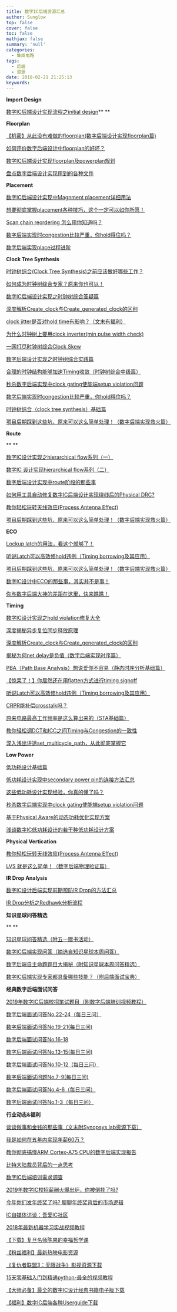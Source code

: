 ```yaml
---
title: 数字IC后端资源汇总
author: Sunglow
top: false
cover: false
toc: false
mathjax: false
summary: 'null'
categories:
  - 集成电路
tags:
  - 后端
  - 资源
date: 2018-02-21 21:25:13
keywords:
---
```



**Import Design**



[数字IC后端设计实现流程之initial design](http://mp.weixin.qq.com/s?__biz=MzU5NzQ1NDI5Nw==&mid=2247484125&idx=1&sn=ea48e9401572d47cb9250f222e7e5caa&chksm=fe527e6bc925f77d8d39dbd585d6fc64973e66971876b1d1622395af6f88089000ecd953b0ad&scene=21#wechat_redirect)**
**



**Floorplan**



[【机密】从此没有难做的floorplan(数字后端设计实现floorplan篇)](http://mp.weixin.qq.com/s?__biz=MzU5NzQ1NDI5Nw==&mid=2247483900&idx=1&sn=f8807031da4d2aefd403ca8be449b38a&chksm=fe527d4ac925f45c4c7fbac3643bd6e98f00391762389f62e53014291e929cc6a1840d26171f&scene=21#wechat_redirect)

[如何评价数字后端设计中floorplan的好坏？](http://mp.weixin.qq.com/s?__biz=MzU5NzQ1NDI5Nw==&mid=2247483660&idx=1&sn=7051a098d93a8ee2345f3dced54df49b&chksm=fe527dbac925f4ac5ab1743e905b764b6ac6a006898cbbebdbfed9e6559c113b9fd62a89c916&scene=21#wechat_redirect)

[数字IC后端设计实现floorplan及powerplan规划](http://mp.weixin.qq.com/s?__biz=MzU5NzQ1NDI5Nw==&mid=2247484139&idx=1&sn=34f65d470592a5862512a506dc0f6711&chksm=fe527e5dc925f74bd46779ad383df71346fa98ddab4166877149928b6c2ad3982f3f34da8196&scene=21#wechat_redirect)

[盘点数字后端设计实现用到的各种文件](http://mp.weixin.qq.com/s?__biz=MzU5NzQ1NDI5Nw==&mid=2247484000&idx=1&sn=9b53fd1e5509325b9e6ee8f7604721cd&chksm=fe527ed6c925f7c054dea13ff89eef5aaa04fe06c24cbba8ae7584ef28aa5e85cb9e532201fa&scene=21#wechat_redirect)



**Placement**



[数字IC后端设计实现中Magnment placement详细用法](http://mp.weixin.qq.com/s?__biz=MzU5NzQ1NDI5Nw==&mid=2247484195&idx=1&sn=0ce6b410ef1623f95f2530cd34bba771&chksm=fe527f95c925f683aa000c8d0590232972e1a3884f81cdaf9b87f2914ec71d3d6085700cefa4&scene=21#wechat_redirect)

[想要彻底掌握placement各种技巧，这个一定可以如你所愿！](http://mp.weixin.qq.com/s?__biz=MzU5NzQ1NDI5Nw==&mid=2247484065&idx=1&sn=ceb15778ae0e34c4c4fc4c3cee693f29&chksm=fe527e17c925f701356ab4989b7fa70e1a8da4e83db15d73c40bf376153cc15fad7684687d5b&scene=21#wechat_redirect)

[Scan chain reordering 怎么用你知道吗？](http://mp.weixin.qq.com/s?__biz=MzU5NzQ1NDI5Nw==&mid=2247483716&idx=1&sn=7f0ae71a798f723bf6afc044bbdfa85b&chksm=fe527df2c925f4e48ac1884e2b89576de0a07237e70c27ef2c7304cb01bbb1df393606bcf4f1&scene=21#wechat_redirect)

[数字后端实现时congestion比较严重，你hold得住吗？](http://mp.weixin.qq.com/s?__biz=MzU5NzQ1NDI5Nw==&mid=2247483673&idx=1&sn=d6fa9084421b61c2c896a0964b2f217d&chksm=fe527dafc925f4b9b90fa4d46da42431994c583016705aebf81d8ae757d48a34d59a84c16bee&scene=21#wechat_redirect)

[数字后端实现place过程进阶](http://mp.weixin.qq.com/s?__biz=MzU5NzQ1NDI5Nw==&mid=2247483669&idx=1&sn=5a1176f3460a42a0872f5137d836645b&chksm=fe527da3c925f4b51c5ef5305b030548791a38090c0fa35834450bf8f6407348e2e75127872c&scene=21#wechat_redirect)



**Clock Tree Synthesis**



[时钟树综合(Clock Tree Synthesis)之前应该做好哪些工作？](http://mp.weixin.qq.com/s?__biz=MzU5NzQ1NDI5Nw==&mid=2247484244&idx=1&sn=45694fcdfc0f4f2f36921facb711f838&chksm=fe527fe2c925f6f48b15bf3a138f43fae2b0ed718c08ed73186c882aeaa620d9ac6adfe1e475&scene=21#wechat_redirect)

[如何成为时钟树综合专家？原来你也可以！](http://mp.weixin.qq.com/s?__biz=MzU5NzQ1NDI5Nw==&mid=2247484238&idx=1&sn=fd545b78fc4c916934d3d12cbdfa0e29&chksm=fe527ff8c925f6ee755e9f2b7908b4e1b470cc42e73a0183f096d44f0e2fa1f33ed79e3d6b08&scene=21#wechat_redirect)

[数字IC后端设计实现之时钟树综合答疑篇](http://mp.weixin.qq.com/s?__biz=MzU5NzQ1NDI5Nw==&mid=2247484133&idx=1&sn=039a45fa7a53d57f7f415bd178dae9e8&chksm=fe527e53c925f74514f334ce727b5372d2c6774909f3b8b1924a3fd36cd5bfc19a64dfd7b210&scene=21#wechat_redirect)

[深度解析Create_clock与Create_generated_clock的区别](http://mp.weixin.qq.com/s?__biz=MzU5NzQ1NDI5Nw==&mid=2247484009&idx=1&sn=f11076e76422a4f8b8f83fa677cc9dba&chksm=fe527edfc925f7c9acc6f0ce8ebf2073f57bed21309395664ccfa86caea1b490019215403f65&scene=21#wechat_redirect)

[clock jitter是否对hold time有影响？（文末有福利）](http://mp.weixin.qq.com/s?__biz=MzU5NzQ1NDI5Nw==&mid=2247483997&idx=1&sn=9c2d209bb6bd080e30c2914c52caea50&chksm=fe527eebc925f7fdf4749f0566eb9304e149f9955060e16f28391469ebfc2d576bf7345bc1b1&scene=21#wechat_redirect)

[为什么时钟树上要用clock inverter(min pulse width check)](http://mp.weixin.qq.com/s?__biz=MzU5NzQ1NDI5Nw==&mid=2247483994&idx=1&sn=90383e2a2930b80bed9c3e622d37943f&chksm=fe527eecc925f7fad974ddbd8ea89b7d00456c462e83c329db6e58e5f6945973053bd6da0c51&scene=21#wechat_redirect)

[一网打尽时钟树综合Clock Skew](http://mp.weixin.qq.com/s?__biz=MzU5NzQ1NDI5Nw==&mid=2247483957&idx=1&sn=279c4f86dd2ace14cb2c036f9cdf9f73&chksm=fe527e83c925f79534b3366d788c6ccbb2445ed4efde89b5d5fda4cfb5574cdc6ce3b4b1db89&scene=21#wechat_redirect)

[数字后端设计实现之时钟树综合实践篇](http://mp.weixin.qq.com/s?__biz=MzU5NzQ1NDI5Nw==&mid=2247483946&idx=1&sn=d6ab96175b6f70351e81dd8669284b03&chksm=fe527e9cc925f78a0c934e6dc44ae89b20ca5a67de43495b8e8866b24af185aec843bb19fd8a&scene=21#wechat_redirect)

[合理的时钟结构能够加速Timing收敛（时钟树综合中级篇）](http://mp.weixin.qq.com/s?__biz=MzU5NzQ1NDI5Nw==&mid=2247483918&idx=1&sn=1cc546e1fb252b1dc99bddfddd0c852c&chksm=fe527eb8c925f7aed70b9080c58c8a6801b249675167f1257739c867de9a3e2bfc9e2a42b93a&scene=21#wechat_redirect)

[秒杀数字后端实现中clock gating使能端setup violation问题](http://mp.weixin.qq.com/s?__biz=MzU5NzQ1NDI5Nw==&mid=2247483817&idx=1&sn=47157bfda8c7884bdcb58d5c491e0495&chksm=fe527d1fc925f409d1df1d5dee0e1f984e5cffb119ff1fc9a847ef2430c3eb511aa7fd4978cd&scene=21#wechat_redirect)

[数字后端实现时congestion比较严重，你hold得住吗？](http://mp.weixin.qq.com/s?__biz=MzU5NzQ1NDI5Nw==&mid=2247483673&idx=1&sn=d6fa9084421b61c2c896a0964b2f217d&chksm=fe527dafc925f4b9b90fa4d46da42431994c583016705aebf81d8ae757d48a34d59a84c16bee&scene=21#wechat_redirect)

[时钟树综合（clock tree synthesis）基础篇](http://mp.weixin.qq.com/s?__biz=MzU5NzQ1NDI5Nw==&mid=2247483655&idx=1&sn=861a53b65122654dc3f4a3be85964afe&chksm=fe527db1c925f4a7f880ce02f0d67b08700cc1951d64dae1e12335ff891aa8cb7d5092a4e72a&scene=21#wechat_redirect)

[项目后期踩到这些坑，原来可以这么简单处理！（数字后端实现救火篇）](http://mp.weixin.qq.com/s?__biz=MzU5NzQ1NDI5Nw==&mid=2247484071&idx=1&sn=24d9d3445d63f794d2e644aadb3c95ee&chksm=fe527e11c925f707a4ff38f5acfb152b15faae925714cb76441d14546d65fb169c07471522b0&scene=21#wechat_redirect)



**Route**

**
**

[数字IC设计实现之hierarchical flow系列（一）](http://mp.weixin.qq.com/s?__biz=MzU5NzQ1NDI5Nw==&mid=2247484320&idx=1&sn=5dd052c945ba314663a0e505ba3f92c6&chksm=fe527f16c925f60075f7f2312dc62441ee1c376e810fd27ee0b46129179018cdd6125c4c4ffc&scene=21#wechat_redirect)

[数字IC 设计实现hierarchical flow系列（二）](http://mp.weixin.qq.com/s?__biz=MzU5NzQ1NDI5Nw==&mid=2247484342&idx=1&sn=f882e51bd3c95c3e206140302d55673f&chksm=fe527f00c925f6160ea46902864580ed8abc844602343017be1d54cd37d16b5d01e06abfd5db&scene=21#wechat_redirect)

[数字后端设计实现中route阶段的那些事](http://mp.weixin.qq.com/s?__biz=MzU5NzQ1NDI5Nw==&mid=2247484093&idx=1&sn=f0ca69c9d9a16d85b7f9afd01817fdd7&chksm=fe527e0bc925f71d1ae3a281d846de2a60dc7d3400bf3a0cd1bd9695edb1bc17d091a4fc95e1&scene=21#wechat_redirect)

[如何用工具自动修复数字IC后端设计实现绕线后的Physical DRC?](http://mp.weixin.qq.com/s?__biz=MzU5NzQ1NDI5Nw==&mid=2247484153&idx=1&sn=648f4ff1977f8eeb19ecb9bfc872238f&chksm=fe527e4fc925f7593fbdd4de792026c9ab0daf50e7cc84e7f674b686c8b8978b865f812d40a4&scene=21#wechat_redirect)

[教你轻松玩转天线效应(Process Antenna Effect)](http://mp.weixin.qq.com/s?__biz=MzU5NzQ1NDI5Nw==&mid=2247484049&idx=1&sn=3fded05a51a3c43f1c5a2fca7e91960e&chksm=fe527e27c925f7313c879dbbd7ecbfc47f1ccde4abb3c4c862bc6a01da6f5e3dc8445ec191e7&scene=21#wechat_redirect)

[项目后期踩到这些坑，原来可以这么简单处理！（数字后端实现救火篇）](http://mp.weixin.qq.com/s?__biz=MzU5NzQ1NDI5Nw==&mid=2247484071&idx=1&sn=24d9d3445d63f794d2e644aadb3c95ee&chksm=fe527e11c925f707a4ff38f5acfb152b15faae925714cb76441d14546d65fb169c07471522b0&scene=21#wechat_redirect)



**ECO**



[Lockup latch的用法，看这个就够了！](http://mp.weixin.qq.com/s?__biz=MzU5NzQ1NDI5Nw==&mid=2247484014&idx=1&sn=0370edfc9a8f05461dbfd52fbde7b450&chksm=fe527ed8c925f7ce5c52de79d83034b1f0264d005b17c184787f0f5b390f067718be76f8e796&scene=21#wechat_redirect)

[听说Latch可以高效修hold违例（Timing borrowing及其应用）](http://mp.weixin.qq.com/s?__biz=MzU5NzQ1NDI5Nw==&mid=2247483871&idx=1&sn=d63edd0190a6f1c537715d1ed4659cb9&chksm=fe527d69c925f47f445d76a3357a73173b51a7fd4539fed817e2faf7d0c8b24d591346f5fe2d&scene=21#wechat_redirect)

[项目后期踩到这些坑，原来可以这么简单处理！（数字后端实现救火篇）](http://mp.weixin.qq.com/s?__biz=MzU5NzQ1NDI5Nw==&mid=2247484071&idx=1&sn=24d9d3445d63f794d2e644aadb3c95ee&chksm=fe527e11c925f707a4ff38f5acfb152b15faae925714cb76441d14546d65fb169c07471522b0&scene=21#wechat_redirect)

[数字IC设计中ECO的那些事，其实并不是事！](http://mp.weixin.qq.com/s?__biz=MzU5NzQ1NDI5Nw==&mid=2247483784&idx=1&sn=30d0f1e9602205da1281074f13dae1b3&chksm=fe527d3ec925f428b44345ae457e15ea0acc0fa766e160f92a6ecc29c06986434d9845c847da&scene=21#wechat_redirect)

[你与数字后端大神的差距在这里，快来瞧瞧！](http://mp.weixin.qq.com/s?__biz=MzU5NzQ1NDI5Nw==&mid=2247483736&idx=1&sn=e6df077b6ad4c7329482264f91dc1943&chksm=fe527deec925f4f8fbb229acbba0c2de502a779a02935bc46edeaf70368f67ef13e45033cdac&scene=21#wechat_redirect)



**Timing**



[数字IC设计实现之hold violation修复大全](http://mp.weixin.qq.com/s?__biz=MzU5NzQ1NDI5Nw==&mid=2247484275&idx=1&sn=ddfbb3b88758deb7a034cd866ba4e664&chksm=fe527fc5c925f6d3691ab005780e24cd6c9c7965cf484619df95ae73b48e2cc480d3f818b496&scene=21#wechat_redirect)

[深度揭秘异步复位同步释放原理](http://mp.weixin.qq.com/s?__biz=MzU5NzQ1NDI5Nw==&mid=2247484033&idx=1&sn=b9d7f46b18ba7ff7056b037c10691df8&chksm=fe527e37c925f72140c493e70db9323fce4c622346e745d9ae0f5691b769ea53ddcd0325a37c&scene=21#wechat_redirect)

[深度解析Create_clock与Create_generated_clock的区别](http://mp.weixin.qq.com/s?__biz=MzU5NzQ1NDI5Nw==&mid=2247484009&idx=1&sn=f11076e76422a4f8b8f83fa677cc9dba&chksm=fe527edfc925f7c9acc6f0ce8ebf2073f57bed21309395664ccfa86caea1b490019215403f65&scene=21#wechat_redirect)

[揭秘为何net delay是负值（数字后端实现时序篇）](http://mp.weixin.qq.com/s?__biz=MzU5NzQ1NDI5Nw==&mid=2247483976&idx=1&sn=d8c18483134d0c2d340769ae56500483&chksm=fe527efec925f7e842ba6e9f0c53b1e6fbc0a6a7039f06ee3cd85993d5fe9ffd8d07f98e3f3b&scene=21#wechat_redirect)

[PBA（Path Base Analysis）想说爱你不容易（静态时序分析基础篇）](http://mp.weixin.qq.com/s?__biz=MzU5NzQ1NDI5Nw==&mid=2247483967&idx=1&sn=d71c6c8d1c87ff75c3d041ec5cfddbbd&chksm=fe527e89c925f79fe48eced6968ff96aa5414c64b64898525eb1101236fdf5f577095ced0565&scene=21#wechat_redirect)

[【惊呆了！】你居然还在用flatten方式进行timing signoff](http://mp.weixin.qq.com/s?__biz=MzU5NzQ1NDI5Nw==&mid=2247483940&idx=1&sn=9a5c443ba8707d7a750aaa84a69286af&chksm=fe527e92c925f7846814b5a38952227d84c9c55eda71cce4d5c0cb269cf17b53a92735a75de4&scene=21#wechat_redirect)

[听说Latch可以高效修hold违例（Timing borrowing及其应用）](http://mp.weixin.qq.com/s?__biz=MzU5NzQ1NDI5Nw==&mid=2247483871&idx=1&sn=d63edd0190a6f1c537715d1ed4659cb9&chksm=fe527d69c925f47f445d76a3357a73173b51a7fd4539fed817e2faf7d0c8b24d591346f5fe2d&scene=21#wechat_redirect)

[CRPR能补偿crosstalk吗？](http://mp.weixin.qq.com/s?__biz=MzU5NzQ1NDI5Nw==&mid=2247483842&idx=1&sn=877fc3f84155c4fe5edaf2f01d72d242&chksm=fe527d74c925f46292be09f1e35173eb96056657e887c6bbed61b2bcda2dded4706d8067d641&scene=21#wechat_redirect)

[原来电路最高工作频率是这么算出来的（STA基础篇）](http://mp.weixin.qq.com/s?__biz=MzU5NzQ1NDI5Nw==&mid=2247483838&idx=1&sn=402f7bec3692d475419f9756ecdb7724&chksm=fe527d08c925f41e67a12f05fbdb8fa45158b9f15f0850b0c5a7cb18cdb2d6fb3b7ea3db08d5&scene=21#wechat_redirect)

[教你轻松调DCT和ICC之间Timing与Congestion的一致性](http://mp.weixin.qq.com/s?__biz=MzU5NzQ1NDI5Nw==&mid=2247483802&idx=1&sn=68bde45c2d1e6a74b02b85e3816c2ebe&chksm=fe527d2cc925f43ae015e8b454fd24afabecc1a2ed9dafdadfb5749f268640046a88b637a953&scene=21#wechat_redirect)

[深入浅出讲透set_multicycle_path，从此彻底掌握它](http://mp.weixin.qq.com/s?__biz=MzU5NzQ1NDI5Nw==&mid=2247483778&idx=1&sn=b2975fdc2cd27f5fcadf02deedb07fe7&chksm=fe527d34c925f422c942632baf7eaaddc2473e6c24a22a64594199dcbd38fc91455fa8691326&scene=21#wechat_redirect)



**Low Power**



[低功耗设计基础篇](http://mp.weixin.qq.com/s?__biz=MzU5NzQ1NDI5Nw==&mid=2247484190&idx=1&sn=f8afb6db88b334381efc452d4ccd1505&chksm=fe527fa8c925f6be2005eb0dda641b2d993c34b6282759079873433f63c634a82c40a63abcad&scene=21#wechat_redirect)

[低功耗设计实现中secondary power pin的连接方法汇总](http://mp.weixin.qq.com/s?__biz=MzU5NzQ1NDI5Nw==&mid=2247484085&idx=1&sn=65f41e8d647d0c90cd6d3c268c96c37a&chksm=fe527e03c925f715823cdf972f5cfb5b683c10b1682e496a9fdf543f6198692b0368cfd5ecb1&scene=21#wechat_redirect)

[这些低功耗设计实现经验，你真的懂了吗？](http://mp.weixin.qq.com/s?__biz=MzU5NzQ1NDI5Nw==&mid=2247484020&idx=1&sn=1f113b95ea8bb16eb90dba5e8cead7bc&chksm=fe527ec2c925f7d4ddc6d54245f28e49edb967280f9656c4efafa5bb90e6dc9a3ee075c96eff&scene=21#wechat_redirect)

[秒杀数字后端实现中clock gating使能端setup violation问题](http://mp.weixin.qq.com/s?__biz=MzU5NzQ1NDI5Nw==&mid=2247483817&idx=1&sn=47157bfda8c7884bdcb58d5c491e0495&chksm=fe527d1fc925f409d1df1d5dee0e1f984e5cffb119ff1fc9a847ef2430c3eb511aa7fd4978cd&scene=21#wechat_redirect)

[基于Physical Aware的动态功耗优化实现方案](http://mp.weixin.qq.com/s?__biz=MzU5NzQ1NDI5Nw==&mid=2247483732&idx=1&sn=5b771982d981dbeadd397e94307b0330&chksm=fe527de2c925f4f4a4cc9a8252999261a66ec8dcb3c389d17815b61c8cd453355416f79115f6&scene=21#wechat_redirect)

[浅谈数字IC低功耗设计的若干种低功耗设计方案](http://mp.weixin.qq.com/s?__biz=MzU5NzQ1NDI5Nw==&mid=2247483681&idx=1&sn=f7ded8f3542ea610c4931c44f581f8a5&chksm=fe527d97c925f48140554c88cff2686660b295c41958532cfc02071538fc1ea9a4da6d46cf09&scene=21#wechat_redirect)



**Physical Vertication**



[教你轻松玩转天线效应(Process Antenna Effect)](http://mp.weixin.qq.com/s?__biz=MzU5NzQ1NDI5Nw==&mid=2247484049&idx=1&sn=3fded05a51a3c43f1c5a2fca7e91960e&chksm=fe527e27c925f7313c879dbbd7ecbfc47f1ccde4abb3c4c862bc6a01da6f5e3dc8445ec191e7&scene=21#wechat_redirect)

[LVS 就是这么简单！（数字后端物理验证篇）](http://mp.weixin.qq.com/s?__biz=MzU5NzQ1NDI5Nw==&mid=2247483990&idx=1&sn=5772a943e731f522c0077b6d5f96c409&chksm=fe527ee0c925f7f650243b270b55f3039d7138a731417f09f85b146152558e4e19a7ab3bc15d&scene=21#wechat_redirect)



**IR Drop Analysis**



[数字IC设计后端实现前期预防IR Drop的方法汇总](http://mp.weixin.qq.com/s?__biz=MzU5NzQ1NDI5Nw==&mid=2247484145&idx=1&sn=73de5eacbf522c4dfcb28e94b698b103&chksm=fe527e47c925f751c3bcf62e4c36d216663982f66fa41adcc5acc1ca5990611c351344e3e63d&scene=21#wechat_redirect)

[IR Drop分析之Redhawk分析流程](http://mp.weixin.qq.com/s?__biz=MzU5NzQ1NDI5Nw==&mid=2247483850&idx=1&sn=c81b5a24cd45b162f72cf11c0faf3d62&chksm=fe527d7cc925f46a551eafe375d95158b936d0860638b12e47f12395d0e2312a5ca0246eebb0&scene=21#wechat_redirect)



**知识星球问答精选**

**
**

[知识星球问答精选（附五一赠书活动）](http://mp.weixin.qq.com/s?__biz=MzU5NzQ1NDI5Nw==&mid=2247484287&idx=1&sn=1340d5df58be1944fac53c09d6652ffd&chksm=fe527fc9c925f6df660350e9cb61d67c594997a9a3449ba0117118e6ed358d87ae6a2985e6a2&scene=21#wechat_redirect)

[数字IC后端实现问答（摘选自知识星球本周问答）](http://mp.weixin.qq.com/s?__biz=MzU5NzQ1NDI5Nw==&mid=2247484249&idx=1&sn=bfb30dafb2a7ecf7b3a58c55c7879cee&chksm=fe527fefc925f6f90738eba714f004087bde27efdd63790abd65ac645a799d5b27e128710fca&scene=21#wechat_redirect)

[数字后端自主命题题目大揭秘（附知识星球本周问答精选）](http://mp.weixin.qq.com/s?__biz=MzU5NzQ1NDI5Nw==&mid=2247484225&idx=1&sn=1cc2ee2160559935d8bac283c217d380&chksm=fe527ff7c925f6e1653e95347b8df08dd1290186ab11542ed247928af4176a2b7e199f1a3e06&scene=21#wechat_redirect)

[数字IC后端实现专家都具备哪些技能？（附后端面试宝典）](http://mp.weixin.qq.com/s?__biz=MzU5NzQ1NDI5Nw==&mid=2247484281&idx=1&sn=96be11377d3f6541602e8d4f61bafa1f&chksm=fe527fcfc925f6d9b49bc8bd3bb047b9dd2fb021a1b86815598451b5a2f4a1aaa23d452bc122&scene=21#wechat_redirect)



**经典数字后端面试问答**



[2019年数字IC后端校招笔试题目（附数字后端培训视频教程）](http://mp.weixin.qq.com/s?__biz=MzU5NzQ1NDI5Nw==&mid=2247484157&idx=1&sn=f7882fde4990b3bf0b79c1d7805f29c6&chksm=fe527e4bc925f75dcddf4a38b3c992b3c3a8a4a59de2c22357df864881956b0894bbc10dd122&scene=21#wechat_redirect)

[数字后端面试问答No.22-24（每日三问）](http://mp.weixin.qq.com/s?__biz=MzU5NzQ1NDI5Nw==&mid=2247484090&idx=1&sn=2454fe71210510c3639c62353b55faba&chksm=fe527e0cc925f71a61d9637d3bf3c74a68fcfc45661567a5a4f811bdbd4a61372e1dbc246ab7&scene=21#wechat_redirect)

[数字后端面试问答No.19-21(每日三问)](http://mp.weixin.qq.com/s?__biz=MzU5NzQ1NDI5Nw==&mid=2247484028&idx=1&sn=9dcab2d94da731789a9c2e77262ac961&chksm=fe527ecac925f7dc7d9701e81674be52611cd28ca55ebee1b9801828bbe1c4d3fef98d408003&scene=21#wechat_redirect)

[数字后端面试问答No.16-18](http://mp.weixin.qq.com/s?__biz=MzU5NzQ1NDI5Nw==&mid=2247483931&idx=1&sn=094881da3f9cc59c0ea1e0b07cdc21df&chksm=fe527eadc925f7bb1984cf85fe4f5d1026b8eb60bf31fc219fce3f3a6a31725f35322d7812b3&scene=21#wechat_redirect)

[数字后端面试问答No.13-15(每日三问)](http://mp.weixin.qq.com/s?__biz=MzU5NzQ1NDI5Nw==&mid=2247483909&idx=1&sn=868505bb4044da461d6265263db3d15b&chksm=fe527eb3c925f7a5ac56a064d11d215860c284cf4494eca889881656b6c2eaf864d8092342fe&scene=21#wechat_redirect)

[数字后端面试问答No.10-12（每日三问）](http://mp.weixin.qq.com/s?__biz=MzU5NzQ1NDI5Nw==&mid=2247483887&idx=1&sn=f8553edaf9e3ef24d7aaaee09361bdaa&chksm=fe527d59c925f44fa5142a50ed529eca12ffce2fe1883676b1dfd3d86ac6fdfe414b21346d1d&scene=21#wechat_redirect)

[数字后端面试问题No.7-9(每日三问)](http://mp.weixin.qq.com/s?__biz=MzU5NzQ1NDI5Nw==&mid=2247483879&idx=1&sn=5f582b3d6a0fd0d044b9ededaa9b7e48&chksm=fe527d51c925f4473e91c9be1498447ef25b93f0a38c1706f2f0ace45efb6f97b35a13fc1078&scene=21#wechat_redirect)

[数字后端面试问答No.4-6（每日三问）](http://mp.weixin.qq.com/s?__biz=MzU5NzQ1NDI5Nw==&mid=2247483853&idx=1&sn=6c45059770e8a079d39914a7831bea0b&chksm=fe527d7bc925f46d2366580e530fabd68d68c98d22ee1ef773cd94d9fa1a326b0c5612ab40ef&scene=21#wechat_redirect)

[数字后端面试问答No.1-3（每日三问）](http://mp.weixin.qq.com/s?__biz=MzU5NzQ1NDI5Nw==&mid=2247483823&idx=1&sn=5569bf9db7066791206ac308936bfc57&chksm=fe527d19c925f40f63f2e6b01a92db47e1f7a423550c46768167014351271252ffa70f2f0eeb&scene=21#wechat_redirect)



**行业动态&福利**



[谈谈做事和金钱的那些事（文末附Synopsys lab资源下载）](http://mp.weixin.qq.com/s?__biz=MzU5NzQ1NDI5Nw==&mid=2247484260&idx=1&sn=4880151c48915ebe64234fd728cdd36d&chksm=fe527fd2c925f6c4daa1b6b46c5fd96c19d17532ee83cfc35de45d88bf5d0d3976352f6b3254&scene=21#wechat_redirect)

[我是如何在五年内实现年薪60万？](http://mp.weixin.qq.com/s?__biz=MzU5NzQ1NDI5Nw==&mid=2247484103&idx=1&sn=bf2f777b5e1be5c4d32e0747059df619&chksm=fe527e71c925f7678af9165d9708e170615ad85ffb0ab94e5f393d830079525e19f98623d136&scene=21#wechat_redirect)

[教你彻底搞懂ARM Cortex-A75 CPU的数字后端实现报告](http://mp.weixin.qq.com/s?__biz=MzU5NzQ1NDI5Nw==&mid=2247484097&idx=1&sn=aceb4ca3808437d5cd9f3fcb68414f2f&chksm=fe527e77c925f761cfbd73e6492b4251c19af6d7ec4910ac0d5803f351a6e32a60014f7abd42&scene=21#wechat_redirect)

[比特大陆裁员背后的一点思考](http://mp.weixin.qq.com/s?__biz=MzU5NzQ1NDI5Nw==&mid=2247484167&idx=1&sn=db06a3c9ae423f8424a3ca8ad421ecbb&chksm=fe527fb1c925f6a7fd53be930db0159431a805eba41411170c9eb660355e1805bfadd49b9119&scene=21#wechat_redirect)

[数字IC后端培训需求调查](http://mp.weixin.qq.com/s?__biz=MzU5NzQ1NDI5Nw==&mid=2247484162&idx=1&sn=f9fd8d366750cd5feb8a7d315a4dbdc9&chksm=fe527fb4c925f6a2646c21be54223f96fe99471b66cf327526abefb25e8b40816838bfcd49fd&scene=21#wechat_redirect)

[2019年数字IC校招薪酬火爆出炉，你被倒挂了吗?](http://mp.weixin.qq.com/s?__biz=MzU5NzQ1NDI5Nw==&mid=2247484119&idx=1&sn=7e2422d03ac212659aa839a053874b1d&chksm=fe527e61c925f777450b7afb1d9fcfcde54e840215cb7d981e7d621734124494574a15305c48&scene=21#wechat_redirect)

[今年你们发年终奖了吗? 聊聊年终奖背后的市场逻辑](http://mp.weixin.qq.com/s?__biz=MzU5NzQ1NDI5Nw==&mid=2247484210&idx=1&sn=2848ffa009db4d4ab526c9b7f54ef078&chksm=fe527f84c925f6927cfb0df5661175ab165f0b7edc88d77429cf249a3112f05e8b43529e5541&scene=21#wechat_redirect)

[IC自媒体访谈：吾爱IC社区](http://mp.weixin.qq.com/s?__biz=MzU5NzQ1NDI5Nw==&mid=2247484053&idx=1&sn=da5d918cdc0d214acc5f67bc30075f47&chksm=fe527e23c925f7355b0da37ee24f302f3ac5e354f4187d4267892a8c059053b1ca8138928795&scene=21#wechat_redirect)

[2018年最新机器学习实战视频教程](http://mp.weixin.qq.com/s?__biz=MzU5NzQ1NDI5Nw==&mid=2247484028&idx=2&sn=f8aeb7e33471e964405011956775ebed&chksm=fe527ecac925f7dcd99fccf66ab62e27120b1a42edb79ce6441b8d380913d05d26ebf6b096e9&scene=21#wechat_redirect)

[【下载】复旦名师陈果的幸福哲学课](http://mp.weixin.qq.com/s?__biz=MzU5NzQ1NDI5Nw==&mid=2247484009&idx=3&sn=6c6c6c4b111174a1d26066f919800b53&chksm=fe527edfc925f7c9af50269661d735430878b3af989c3d04cd32bd5fe7bbcb1c85dd298233a7&scene=21#wechat_redirect)

[【粉丝福利】最新热映电影资源](http://mp.weixin.qq.com/s?__biz=MzU5NzQ1NDI5Nw==&mid=2247483976&idx=2&sn=60978058de6514d11bdd8a83b2c81a32&chksm=fe527efec925f7e87a9d523c6e8844821bcff216b4724e444c9dfd6d8183e11885839e690048&scene=21#wechat_redirect)

[《复仇者联盟3：无限战争》影视资源下载](http://mp.weixin.qq.com/s?__biz=MzU5NzQ1NDI5Nw==&mid=2247483964&idx=1&sn=5196732aa4ff72433dcb98fe57d78ea8&chksm=fe527e8ac925f79c152d63c107392889c3f65061e42d732dd3f3a35983a2ef14b14116178292&scene=21#wechat_redirect)

[15天零基础入门到精通python-最全的视频教程](http://mp.weixin.qq.com/s?__biz=MzU5NzQ1NDI5Nw==&mid=2247483862&idx=1&sn=af1a87b28cd62763a6099fe9b2584e0c&chksm=fe527d60c925f4763fba3ef464a91bee37c6ec14bc3de08d16d4fc77f8e988f32d061abee83d&scene=21#wechat_redirect)

[【大师必备】最全的数字IC设计经典书籍电子版下载](http://mp.weixin.qq.com/s?__biz=MzU5NzQ1NDI5Nw==&mid=2247483763&idx=1&sn=6b037bf1817cef8762ca6113031dc485&chksm=fe527dc5c925f4d36ff607da975c993dbf0148aa9d470a0f0b24d9176eaf69b72d5e1517a1d6&scene=21#wechat_redirect)

[【福利】数字IC后端各种Userguide下载](http://mp.weixin.qq.com/s?__biz=MzU5NzQ1NDI5Nw==&mid=2247483660&idx=2&sn=a206056da05e13f68a82a765c3276e51&chksm=fe527dbac925f4ac8af34154ed88551a67fb83e2fda693c54c686931db94871689a6f0708599&scene=21#wechat_redirect)